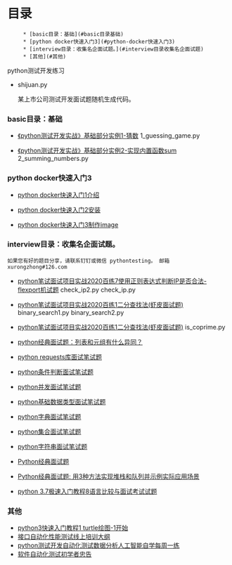 
目录
=================

         * [basic目录：基础](#basic目录基础)
         * [python docker快速入门3](#python-docker快速入门3)
         * [interview目录：收集名企面试题。](#interview目录收集名企面试题)
         * [其他](#其他)




python测试开发练习

- shijuan.py  

	某上市公司测试开发面试题随机生成代码。

### basic目录：基础

* [《python测试开发实战》基础部分实例1-猜数](https://www.jianshu.com/p/f77e22e3b27c) 1_guessing_game.py

* [《python测试开发实战》基础部分实例2-实现内置函数sum](https://www.jianshu.com/p/d6e270791f39) 2_summing_numbers.py


### python docker快速入门3

* [python docker快速入门1介绍](https://www.jianshu.com/p/c2c3ade30a78) 

* [python docker快速入门2安装](https://www.jianshu.com/p/c4d0c486a5d9) 

* [python docker快速入门3制作image](https://www.jianshu.com/p/856713b10f96) 

### interview目录：收集名企面试题。

	如果您有好的题目分享，请联系钉钉或微信 pythontesting。 邮箱 xurongzhong#126.com

 * [python笔试面试项目实战2020百练7使用正则表达式判断IP是否合法-flexport机试题](https://www.jianshu.com/p/e331da96917d)  check_ip2.py  check_ip.py
 
 * [python笔试面试项目实战2020百练1二分查找法(虾皮面试题)](https://www.jianshu.com/p/67127211e9e7) binary_search1.py  binary_search2.py
 
  * [python笔试面试项目实战2020百练1二分查找法(虾皮面试题)](https://www.jianshu.com/p/0210e22f6c8d) is_coprime.py

 * [python经典面试题：列表和元组有什么异同？](https://www.jianshu.com/p/f13bf2bf1f05)

 * [python requests库面试笔试题](https://www.jianshu.com/p/374dca87802b)

 * [python条件判断面试笔试题](https://www.jianshu.com/p/ae3a59617ef7)

 * [python并发面试笔试题](https://www.jianshu.com/p/e4f7e5637708)

 * [python基础数据类型面试笔试题](https://www.jianshu.com/p/663f17c23b17)

 * [python字典面试笔试题](https://www.jianshu.com/p/146b2ee5fe28)

 * [python集合面试笔试题](https://www.jianshu.com/p/cd6a6586ff2b)

 * [python字符串面试笔试题](https://www.jianshu.com/p/765879a94522)

 * [Python经典面试题](https://www.jianshu.com/p/55cc75c99061)

 * [Python经典面试题: 用3种方法实现堆栈和队列并示例实际应用场景](https://www.jianshu.com/p/c990427ca608)

 * [python 3.7极速入门教程8语言比较与面试考试试题](https://www.jianshu.com/p/940664d1824a)
 
 
### 其他

 * [python3快速入门教程1 turtle绘图-1开始](https://china-testing.github.io/python3_crash1.html)
 * [接口自动化性能测试线上培训大纲](https://china-testing.github.io/testing_training.html)
 * [python测试开发自动化测试数据分析人工智能自学每周一练](https://china-testing.github.io/python_weeks.html)
 * [软件自动化测试初学者忠告](https://china-testing.github.io/testing_automation_tips.html)
